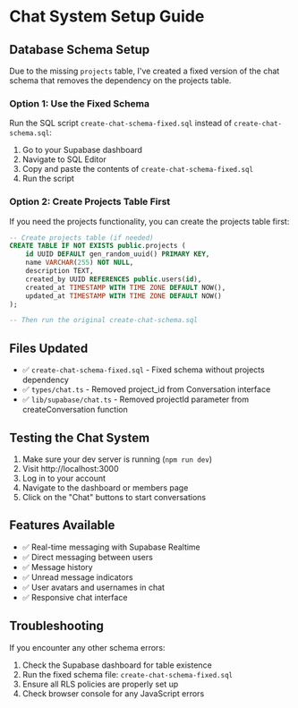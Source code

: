 # Chat System Setup Guide

## Database Schema Setup

Due to the missing `projects` table, I've created a fixed version of the chat schema that removes the dependency on the projects table.

### Option 1: Use the Fixed Schema
Run the SQL script `create-chat-schema-fixed.sql` instead of `create-chat-schema.sql`:

1. Go to your Supabase dashboard
2. Navigate to SQL Editor
3. Copy and paste the contents of `create-chat-schema-fixed.sql`
4. Run the script

### Option 2: Create Projects Table First
If you need the projects functionality, you can create the projects table first:

```sql
-- Create projects table (if needed)
CREATE TABLE IF NOT EXISTS public.projects (
    id UUID DEFAULT gen_random_uuid() PRIMARY KEY,
    name VARCHAR(255) NOT NULL,
    description TEXT,
    created_by UUID REFERENCES public.users(id),
    created_at TIMESTAMP WITH TIME ZONE DEFAULT NOW(),
    updated_at TIMESTAMP WITH TIME ZONE DEFAULT NOW()
);

-- Then run the original create-chat-schema.sql
```

## Files Updated
- ✅ `create-chat-schema-fixed.sql` - Fixed schema without projects dependency
- ✅ `types/chat.ts` - Removed project_id from Conversation interface
- ✅ `lib/supabase/chat.ts` - Removed projectId parameter from createConversation function

## Testing the Chat System

1. Make sure your dev server is running (`npm run dev`)
2. Visit http://localhost:3000
3. Log in to your account
4. Navigate to the dashboard or members page
5. Click on the "Chat" buttons to start conversations

## Features Available
- ✅ Real-time messaging with Supabase Realtime
- ✅ Direct messaging between users
- ✅ Message history
- ✅ Unread message indicators
- ✅ User avatars and usernames in chat
- ✅ Responsive chat interface

## Troubleshooting

If you encounter any other schema errors:
1. Check the Supabase dashboard for table existence
2. Run the fixed schema file: `create-chat-schema-fixed.sql`
3. Ensure all RLS policies are properly set up
4. Check browser console for any JavaScript errors